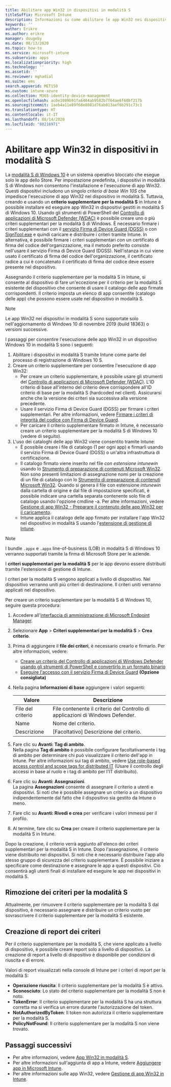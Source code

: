 ```yaml
---
title: Abilitare app Win32 in dispositivi in modalità S
titleSuffix: Microsoft Intune
description: Informazioni su come abilitare le app Win32 nei dispositivi in modalità S usando Microsoft Intune.
keywords: ''
author: Erikre
ms.author: erikre
manager: dougeby
ms.date: 08/13/2020
ms.topic: how-to
ms.service: microsoft-intune
ms.subservice: apps
ms.localizationpriority: high
ms.technology: ''
ms.assetid: ''
ms.reviewer: mghadial
ms.suite: ems
search.appverid: MET150
ms.custom: intune-azure
ms.collection: M365-identity-device-management
ms.openlocfilehash: ac0e1089b91fa6404ab9582b7f64ae6f60bf217b
ms.sourcegitcommit: 1aeb4a11e89f68e8081d76ab013aef6b291c73c1
ms.translationtype: HT
ms.contentlocale: it-IT
ms.lasthandoff: 08/14/2020
ms.locfileid: "88216971"
---
```

# <a name="enable-win32-apps-on-s-mode-devices"></a>Abilitare app Win32 in dispositivi in modalità S

La [modalità S di Windows 10](https://docs.microsoft.com/windows/deployment/s-mode) è un sistema operativo bloccato che esegue solo le app dello Store. Per impostazione predefinita, i dispositivi in modalità S di Windows non consentono l'installazione e l'esecuzione di app Win32. Questi dispositivi includono un singolo *criterio di base Win 10S* che impedisce l'esecuzione di app Win32 nel dispositivo in modalità S. Tuttavia, creando e usando un **criterio supplementare per la modalità S** in Intune è possibile installare ed eseguire app Win32 in dispositivi gestiti in modalità S di Windows 10. Usando gli strumenti di PowerShell del [Controllo di applicazioni di Microsoft Defender (WDAC)](https://docs.microsoft.com/windows/security/threat-protection/windows-defender-application-control/windows-defender-application-control) è possibile creare uno o più criteri supplementari per la modalità S di Windows. È necessario firmare i criteri supplementari con il [servizio Firma di Device Guard (DGSS)](https://go.microsoft.com/fwlink/?linkid=2095629) o con [SignTool.exe](https://docs.microsoft.com/windows/security/threat-protection/windows-defender-application-control/use-signed-policies-to-protect-windows-defender-application-control-against-tampering) e quindi caricare e distribuire i criteri tramite Intune. In alternativa, è possibile firmare i criteri supplementari con un certificato di firma del codice dell'organizzazione, ma il metodo preferito consiste nell'usare il servizio Firma di Device Guard (DGSS). Nell'istanza in cui viene usato il certificato di firma del codice dell'organizzazione, il certificato radice a cui è concatenato il certificato di firma del codice deve essere presente nel dispositivo.

Assegnando il criterio supplementare per la modalità S in Intune, si consente al dispositivo di fare un'eccezione per il criterio per la modalità S esistente del dispositivo che consente di usare il catalogo delle app firmate corrispondenti. Il criterio imposta un elenco di app consentite (catalogo delle app) che possono essere usate nel dispositivo in modalità S.

> [!NOTE]
> Le app Win32 nei dispositivi in modalità S sono supportate solo nell'aggiornamento di Windows 10 di novembre 2019 (build 18363) o versioni successive.

<!-- Add WDAC tooling diagram  -->

I passaggi per consentire l'esecuzione delle app Win32 in un dispositivo Windows 10 in modalità S sono i seguenti:

1. Abilitare i dispositivi in modalità S tramite Intune come parte del processo di registrazione di Windows 10 S.
2. Creare un criterio supplementare per consentire l'esecuzione di app Win32:
   - Per creare un criterio supplementare, è possibile usare gli strumenti del [Controllo di applicazioni di Microsoft Defender (WDAC)](https://docs.microsoft.com/windows/security/threat-protection/windows-defender-application-control/windows-defender-application-control). L'ID criterio di base all'interno del criterio deve corrispondere all'ID criterio di base per la modalità S (hardcoded nel client). Assicurarsi anche che la versione dei criteri sia successiva alla versione precedente.
   - Usare il servizio Firma di Device Guard (DGSS) per firmare i criteri supplementari. Per altre informazioni, vedere [Firmare i criteri di integrità del codice con Firma di Device Guard](https://docs.microsoft.com/microsoft-store/sign-code-integrity-policy-with-device-guard-signing).
   - Per caricare il criterio supplementare firmato in Intune, è necessario creare un criterio supplementare per la modalità S di Windows 10 (vedere di seguito).
3. L'uso dei cataloghi delle app Win32 viene consentito tramite Intune:
   - È possibile creare i file di catalogo (1 per ogni app) e firmarli usando il servizio Firma di Device Guard (DGSS) o un'altra infrastruttura di certificazione.
   - Il catalogo firmato viene inserito nel file *con estensione intunewin* usando lo [Strumento di preparazione di contenuti Microsoft Win32](https://go.microsoft.com/fwlink/?linkid=2065730). Non sono presenti limitazioni di assegnazione nomi per la creazione di un file di catalogo con lo [Strumento di preparazione di contenuti Microsoft Win32](https://go.microsoft.com/fwlink/?linkid=2065730). Quando si genera il file con estensione *intunewin* dalla cartella di origine e dal file di impostazione specificati, è possibile indicare una cartella separata contenente solo file di catalogo usando l'opzione cmdline -a. Per altre informazioni, vedere [Gestione di app Win32 - Preparare il contenuto delle app Win32 per il caricamento](apps-win32-app-management.md#prepare-the-win32-app-content-for-upload).
   - Intune applica il catalogo delle app firmato per installare l'app Win32 nel dispositivo in modalità S usando l'[estensione di gestione di Intune](intune-management-extension.md).

> [!NOTE]
> I bundle `.appx` e `.appx` line-of-business (LOB) in modalità S di Windows 10 verranno supportati tramite la firma di Microsoft Store per le aziende.
>
> I **criteri supplementari per la modalità S** per le app devono essere distribuiti tramite l'estensione di gestione di Intune.
>
> I criteri per la modalità S vengono applicati a livello di dispositivo. Nel dispositivo verranno uniti più criteri di destinazione. Il criteri uniti verranno applicati nel dispositivo.

Per creare un criterio supplementare per la modalità S di Windows 10, seguire questa procedura:

1. Accedere all'[interfaccia di amministrazione di Microsoft Endpoint Manager](https://go.microsoft.com/fwlink/?linkid=2109431).
2. Selezionare **App** > **Criteri supplementari per la modalità S** > **Crea criterio**.
3. Prima di aggiungere il **file dei criteri**, è necessario crearlo e firmarlo. Per altre informazioni, vedere:
    - [Creare un criterio del Controllo di applicazioni di Windows Defender usando gli strumenti di PowerShell e convertirlo in un formato binario](https://go.microsoft.com/fwlink/?linkid=2095387)
    - [Eseguire l'accesso con il servizio Firma di Device Guard](https://go.microsoft.com/fwlink/?linkid=2095629) **(Opzione consigliata)**

4. Nella pagina **Informazioni di base** aggiungere i valori seguenti:

    | Valore | Descrizione |
    |--------------|------------------------------------------------|
    | File del criterio | File contenente il criterio del Controllo di applicazioni di Windows Defender. |
    | Name | Nome del criterio. |
    | Descrizione | [Facoltativo] Descrizione del criterio. |

5. Fare clic su **Avanti: Tag di ambito**.<br>
   Nella pagina **Tag di ambito** è possibile configurare facoltativamente i tag di ambito per determinare chi può visualizzare il criterio dell'app in Intune. Per altre informazioni sui tag di ambito, vedere [Use role-based access control and scope tags for distributed IT](../fundamentals/scope-tags.md) (Usare il controllo degli accessi in base al ruolo e i tag di ambito per l'IT distribuito).

6. Fare clic su **Avanti: Assegnazioni**.<br>
   La pagina **Assegnazioni** consente di assegnare il criterio a utenti e dispositivi. Si noti che è possibile assegnare un criterio a un dispositivo indipendentemente dal fatto che il dispositivo sia gestito da Intune o meno.
7. Fare clic su **Avanti: Rivedi e crea** per verificare i valori immessi per il profilo.
8. Al termine, fare clic su **Crea** per creare il criterio supplementare per la modalità S in Intune.

Dopo la creazione, il criterio verrà aggiunto all'elenco dei criteri supplementari per la modalità S in Intune. Dopo l'assegnazione, il criterio viene distribuito nei dispositivi. Si noti che è necessario distribuire l'app allo stesso gruppo di sicurezza del criterio supplementare. È possibile iniziare a specificare come destinazione e assegnare le app a questi dispositivi. Ciò consentirà agli utenti finali di installare ed eseguire le app nei dispositivi in modalità S.

## <a name="removal-of-s-mode-policy"></a>Rimozione dei criteri per la modalità S

Attualmente, per rimuovere il criterio supplementare per la modalità S dal dispositivo, è necessario assegnare e distribuire un criterio vuoto per sovrascrivere il criterio supplementare per la modalità S esistente.

## <a name="policy-reporting"></a>Creazione di report dei criteri

Per il criterio supplementare per la modalità S, che viene applicato a livello di dispositivo, è possibile creare report solo a livello di dispositivo. La creazione di report a livello di dispositivo è disponibile per condizioni di riuscita e di errore.

Valori di report visualizzati nella console di Intune per i criteri di report per la modalità S:
- **Operazione riuscita**: Il criterio supplementare per la modalità S è attivo.
- **Sconosciuto**: Lo stato del criterio supplementare per la modalità S non è noto.
- **TokenError**: Il criterio supplementare per la modalità S ha una struttura corretta ma si verifica un errore durante l'autorizzazione del token.
- **NotAuthorizedByToken**: Il token non autorizza il criterio supplementare per la modalità S.
- **PolicyNotFound**: Il criterio supplementare per la modalità S non viene trovato.

## <a name="next-steps"></a>Passaggi successivi

- Per altre informazioni, vedere [App Win32 in modalità S](https://docs.microsoft.com/windows/security/threat-protection/windows-defender-application-control/lob-win32-apps-on-s).
- Per altre informazioni sull'aggiunta di app a Intune, vedere [Aggiungere app in Microsoft Intune](apps-add.md).
- Per altre informazioni sulle app Win32, vedere [Gestione di app Win32 in Intune](apps-win32-app-management.md).
